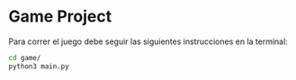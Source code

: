 # Game Project

Para correr el juego debe seguir las siguientes instrucciones en la terminal:

```sh
cd game/
python3 main.py
```




